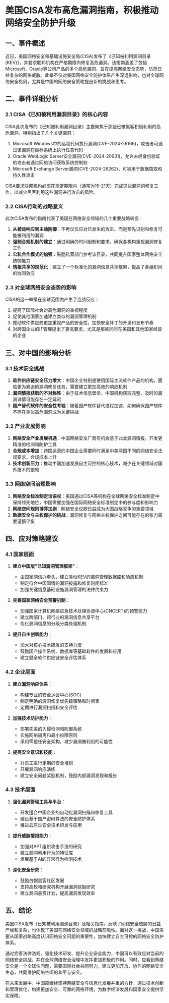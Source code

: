  # 美国CISA发布高危漏洞指南，积极推动网络安全防护升级

## 一、事件概述

近日，美国网络安全和基础设施安全局(CISA)发布了《已知被利用漏洞目录(KEV)》，并要求联邦机构在严格期限内修复高危漏洞。该指南涵盖了包括Microsoft、Oracle等公司产品的多个高危漏洞，旨在提高网络安全态势，防范日益复杂的网络威胁。此举不仅对美国网络安全防护体系产生深远影响，也对全球网络安全格局，尤其是中国的网络安全策略提出新的挑战和思考。

## 二、事件详细分析

### 2.1 CISA《已知被利用漏洞目录》的核心内容

CISA此次发布的《已知被利用漏洞目录》主要聚焦于那些已被黑客积极利用的高危漏洞，特别指出了几个关键漏洞：

1. Microsoft Windows中的远程代码执行漏洞(CVE-2024-26166)，攻击者可通过该漏洞在目标系统上执行任意代码
2. Oracle WebLogic Server安全漏洞(CVE-2024-20931)，允许未经身份验证的攻击者通过网络访问获取系统控制权
3. Microsoft Exchange Server漏洞(CVE-2024-28262)，可被用于数据窃取和持久性攻击

CISA要求联邦机构必须在规定期限内（通常为15-21天）完成这些漏洞的修复工作，以减少黑客利用这些漏洞进行攻击的风险。

### 2.2 CISA行动的战略意义

此次CISA发布的指南代表了美国在网络安全领域的几个重要战略转变：

1. **从被动响应到主动防御**：不再仅仅应对已发生的攻击，而是预先识别和修复可能被利用的漏洞
2. **强制合规机制的建立**：通过明确的时间限制和要求，确保各机构重视漏洞修复工作
3. **公私合作模式的加强**：鼓励私营部门参考该目录，共同提升国家整体网络安全防御能力
4. **情报共享的规范化**：建立了一个标准化的漏洞信息共享框架，提高了各组织间的协同效应

### 2.3 对全球网络安全态势的影响

CISA的这一举措在全球范围内产生了连锁反应：

1. 提高了国际社会对高危漏洞的重视程度
2. 促使其他国家加速建立类似的漏洞管理机制
3. 推动软件供应商更加重视产品的安全性，加快安全补丁的开发和发布节奏
4. 对跨国企业的IT管理提出了更高要求，尤其是那些同时在美国和其他国家经营的企业

## 三、对中国的影响分析

### 3.1 技术安全挑战

1. **软件供应链安全压力增大**：中国企业特别是使用国际主流软件产品的机构，面临更为紧迫的漏洞修复任务，需要建立更加高效的响应机制
2. **漏洞情报获取的不对称性**：由于技术信息壁垒，中国机构获取完整、及时的漏洞详情可能存在一定延迟
3. **国产替代软件的安全性考验**：随着国产软件替代进程加速，如何确保国产软件不存在类似高危漏洞成为关键挑战

### 3.2 产业发展影响

1. **网络安全产业发展机遇**：中国网络安全厂商有机会基于此类漏洞情报，开发更精准的检测和防护工具
2. **合规成本增加**：跨国运营的中国企业需要同时满足中美两国不同的网络安全法规要求，合规成本上升
3. **技术创新压力**：推动中国加速发展自主可控的核心技术，减少在关键领域对国外技术的依赖

### 3.3 网络空间治理影响

1. **网络安全标准制定话语权**：美国通过CISA等机构在全球网络安全标准制定中保持领先地位，中国需要加强在国际网络安全标准制定中的参与度和影响力
2. **网络空间规则博弈加剧**：网络安全议题日益成为大国战略竞争的重要领域
3. **数据安全与主权保护的挑战**：漏洞修复与网络主权保护之间可能存在的张力需要谨慎平衡

## 四、应对策略建议

### 4.1 国家层面

1. **建立中国版"已知漏洞管理框架"**：
   - 由国家网信办牵头，建立类似KEV的漏洞管理数据库和响应机制
   - 制定符合中国国情的漏洞披露和修复时间标准
   - 加强关键信息基础设施漏洞管理的法律约束力

2. **完善国家网络安全预警机制**：
   - 加强国家计算机网络应急技术处理协调中心(CNCERT)的预警能力
   - 建立跨部门、跨行业的漏洞信息共享平台
   - 优化漏洞信息的分级分类处理机制

3. **提升自主创新能力**：
   - 加大对核心技术研发的支持力度
   - 鼓励国产操作系统、数据库等基础软件的发展和应用
   - 建立健全软件供应链安全评估体系

### 4.2 企业层面

1. **建立漏洞响应体系**：
   - 构建专业的安全运营中心(SOC)
   - 制定明确的漏洞修复优先级策略和时间表
   - 定期进行漏洞扫描和安全评估

2. **加强技术防护能力**：
   - 部署先进的入侵检测和防御系统
   - 实施网络隔离和最小权限原则
   - 采用零信任安全架构，减少漏洞被利用的可能性

3. **提高安全意识和技能**：
   - 对员工进行定期的安全培训
   - 开展漏洞响应演练
   - 建立安全问题奖励机制，鼓励内部漏洞发现和报告

### 4.3 技术层面

1. **强化漏洞管理工具与平台**：
   - 开发适合中国企业的自动化漏洞扫描和修复工具
   - 建设基于国产密码算法的安全防护体系
   - 推进云原生安全技术研发与应用

2. **提升威胁情报能力**：
   - 加强对APT组织攻击手法的研究
   - 建立漏洞利用行为的特征库
   - 发展基于AI的异常行为检测技术

3. **深化安全研究**：
   - 鼓励白帽黑客社区发展
   - 支持高校和研究机构开展漏洞挖掘研究
   - 建立漏洞悬赏计划，提高漏洞发现效率

## 五、结论

美国CISA发布《已知被利用漏洞目录》及相关指南，反映了网络安全威胁的日益严峻和复杂，也体现了美国在网络安全领域的战略前瞻性。面对这一挑战，中国需要从国家战略高度认识网络安全问题的重要性，加快建立自主可控的网络安全防护体系。

通过完善法律法规、强化技术研发、提升企业安全能力，中国可以有效应对当前的网络安全挑战，并在全球网络安全治理中发挥更加积极的作用。同时，应看到网络安全是一个全球性问题，需要国际社会共同努力，建立更加开放、协作的网络安全生态，共同维护网络空间的和平与安全。

在未来发展中，中国应继续坚持网络安全与信息化发展并重的方针，通过技术创新和管理优化，构建更加安全、可靠的网络环境，为数字经济发展和国家安全提供坚实保障。